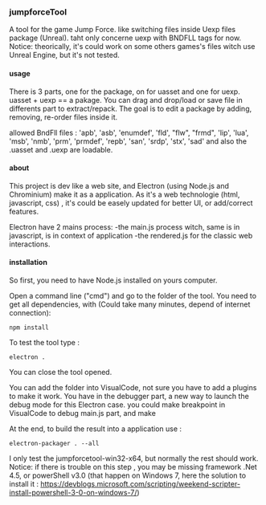 ### jumpforceTool
A tool for the game Jump Force. like switching files inside Uexp files package (Unreal). taht only concerne uexp with BNDFLL tags for now.
Notice: theorically, it's could work on some others games's files witch use Unreal Engine, but it's not tested. 

#### usage
There is 3 parts, one for the package, on for uasset and one for uexp. uasset + uexp == a pakage.
You can drag and drop/load or save file in differents part to extract/repack. 
The goal is to edit a package by adding, removing, re-order files inside it. 

allowed BndFll files : 'apb', 'asb', 'enumdef', 'fld', "flw", "frmd", 'lip', 'lua', 'msb', 'nmb', 'prm', 'prmdef', 'repb', 'san', 'srdp', 'stx', 'sad'
and also the .uasset and .uexp are loadable.


#### about
This project is dev like a web site, and Electron (using Node.js and Chrominium) make it as a application.
As it's a web technologie (html, javascript, css) , it's could be easely updated for better UI, or add/correct features.

Electron have 2 mains process: 
-the main.js process witch, same is in javascript, is in context of application
-the rendered.js for the classic web interactions.


#### installation
So first, you need to have Node.js installed on yours computer.

Open a command line ("cmd") and go to the folder of the tool. 
You need to get all dependencies, with (Could take many minutes, depend of internet connection): 
```
npm install
```
To test the tool type : 
```
electron .
```
You can close the tool opened.

You can add the folder into VisualCode, not sure you have to add a plugins to make it work.
You have in the debugger part, a new way to launch the debug mode for this Electron case. you could make breakpoint in VisualCode to debug main.js part, and make   


At the end, to build the result into a application use :
```
electron-packager . --all
``` 
I only test the jumpforcetool-win32-x64, but normally the rest should work.
Notice: if there is trouble on this step , you may be missing framework .Net 4.5, or powerShell v3.0 (that happen on Windows 7, here the solution to install it : https://devblogs.microsoft.com/scripting/weekend-scripter-install-powershell-3-0-on-windows-7/)  


 
